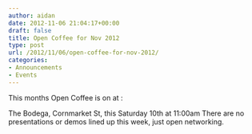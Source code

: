 ```yaml
---
author: aidan
date: 2012-11-06 21:04:17+00:00
draft: false
title: Open Coffee for Nov 2012
type: post
url: /2012/11/06/open-coffee-for-nov-2012/
categories:
- Announcements
- Events
---
```


This months Open Coffee is on at :

The Bodega, Cornmarket St, this Saturday 10th at 11:00am
There are no presentations or demos lined up this week, just open networking.
